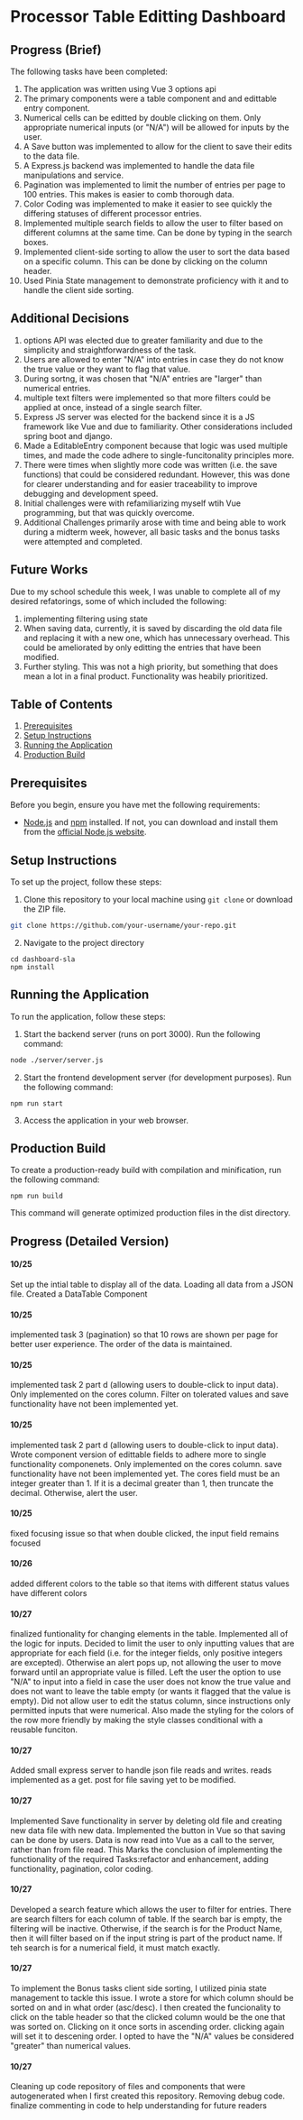 # Processor Table Editting Dashboard

## Progress (Brief)
The following tasks have been completed:

1. The application was written using Vue 3 options api
2. The primary components were a table component and and edittable entry component. 
3. Numerical cells can be editted by double clicking on them. Only appropriate numerical inputs (or "N/A") will be allowed for inputs by the user.
4. A Save button was implemented to allow for the client to save their edits to the data file.
5. A Express.js backend was implemented to handle the data file manipulations and service.
6. Pagination was implemented to limit the number of entries per page to 100 entries. This makes is easier to comb thorough data.
7. Color Coding was implemented to make it easier to see quickly the differing statuses of different processor entries.
8. Implemented multiple search fields to allow the user to filter based on different columns at the same time. Can be done by typing in the search boxes.
9. Implemented client-side sorting to allow the user to sort the data based on a specific column. This can be done by clicking on the column header.
10. Used Pinia State management to demonstrate proficiency with it and to handle the client side sorting.

## Additional Decisions
1. options API was elected due to greater familiarity and due to the simplicity and straightforwardness of the task.
2. Users are allowed to enter "N/A" into entries in case they do not know the true value or they want to flag that value.
3. During sortng, it was chosen that "N/A" entries are "larger" than numerical entries.
4. multiple text filters were implemented so that more filters could be applied at once, instead of a single search filter.
5. Express JS server was elected for the backend since it is a JS framework like Vue and due to familiarity. Other considerations included spring boot and django.
6. Made a EditableEntry component because that logic was used multiple times, and made the code adhere to single-funcitonality principles more.
7. There were times when slightly more code was written (i.e. the save functions) that could be considered redundant. However, this was done for clearer understanding and for easier traceability to improve debugging and development speed. 
8. Initial challenges were with refamiliarizing myself wtih Vue programming, but that was quickly overcome.
9. Additional Challenges primarily arose with time and being able to work during a midterm week, however, all basic tasks and the bonus tasks were attempted and completed.

## Future Works
Due to my school schedule this week, I was unable to complete all of my desired refatorings, some of which included the following:

1. implementing filtering using state
2. When saving data, currently, it is saved by discarding the old data file and replacing it with a new one, which has unnecessary overhead. This could be ameliorated by only editting the entries that have been modified.
3. Further styling. This was not a high priority, but something that does mean a lot in a final product. Functionality was heabily prioritized.

## Table of Contents

1. [Prerequisites](#prerequisites)
2. [Setup Instructions](#setup-instructions)
3. [Running the Application](#running-the-application)
4. [Production Build](#production-build)

## Prerequisites

Before you begin, ensure you have met the following requirements:

- [Node.js](https://nodejs.org/) and [npm](https://www.npmjs.com/) installed. If not, you can download and install them from the [official Node.js website](https://nodejs.org/).

## Setup Instructions

To set up the project, follow these steps:

1. Clone this repository to your local machine using `git clone` or download the ZIP file.

```bash
git clone https://github.com/your-username/your-repo.git
```
2. Navigate to the project directory
```
cd dashboard-sla
npm install
```

## Running the Application

To run the application, follow these steps:

1. Start the backend server (runs on port 3000). Run the following command:
```bash
node ./server/server.js
```
2. Start the frontend development server (for development purposes). Run the following command:
```
npm run start
```
3. Access the application in your web browser.

## Production Build

To create a production-ready build with compilation and minification, run the following command:
```
npm run build
```
This command will generate optimized production files in the dist directory.


## Progress (Detailed Version)

#### 10/25
 Set up the intial table to display all of the data. Loading all data from a JSON file. Created a DataTable Component

#### 10/25
 implemented task 3 (pagination) so that 10 rows are shown per page for better user experience. The order of the data is maintained.
 
#### 10/25
 implemented task 2 part d (allowing users to double-click to input data). Only implemented on the cores column. Filter on tolerated values and save functionality have not been implemented yet.

#### 10/25
 implemented task 2 part d (allowing users to double-click to input data). Wrote component version of edittable fields to adhere more to single functionality componenets. Only implemented on the cores column. save functionality have not been implemented yet. The cores field must be an integer greater than 1. If it is a decimal greater than 1, then truncate the decimal. Otherwise, alert the user.

 #### 10/25
fixed focusing issue so that when double clicked, the input field remains focused

#### 10/26
added different colors to the table so that items with different status values have different colors

#### 10/27
finalized funtionality for changing elements in the table. Implemented all of the logic for inputs. Decided to limit the user to only inputting values that are appropriate for each field (i.e. for the integer fields, only positive integers are excepted). Otherwise an alert pops up, not allowing the user to move forward until an appropriate value is filled.
Left the user the option to use "N/A" to input into a field in case the user does not know the true value and does not want to leave the table empty (or wants it flagged that the value is empty).
Did not allow user to edit the status column, since instructions only permitted inputs that were numerical.
Also made the styling for the colors of the row more friendly by making the style classes conditional with a reusable funciton.

#### 10/27
Added small express server to handle json file reads and writes. reads implemented as a get. post for file saving yet to be modified.


#### 10/27
Implemented Save functionality in server by deleting old file and creating new data file with new data. Implemented the button in Vue so that saving can be done by users. Data is now read into Vue as a call to the server, rather than from file read.
This Marks the conclusion of implementing the functionality of the required Tasks:refactor and enhancement, adding functionality, pagination, color coding.


#### 10/27
Developed a search feature which allows the user to filter for entries. There are search filters for each column of table. If the search bar is empty, the filtering will be inactive. Otherwise, if the search is for the Product Name, then it will filter based on if the input string is part of the product name. If teh search is for a numerical field, it must match exactly.


#### 10/27
To implement the Bonus tasks client side sorting, I utilized pinia state management to tackle this issue. I wrote a store for which column should be sorted on and in what order (asc/desc). I then created the funcionality to click on the table header so that the clicked column would be the one that was sorted on. Clicking on it once sorts in ascending order. clicking again will set it to descening order. I opted to have the "N/A" values be considered "greater" than numerical values.


#### 10/27
Cleaning up code repository of files and components that were autogenerated when I first created this repository.
Removing debug code.
finalize commenting in code to help understanding for future readers